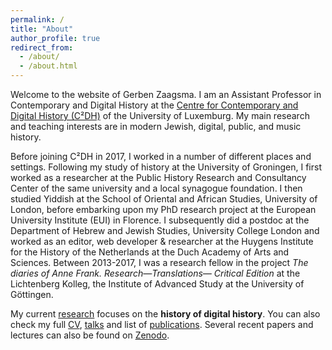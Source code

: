 ```yaml
---
permalink: /
title: "About"
author_profile: true
redirect_from: 
  - /about/
  - /about.html
---
```


Welcome to the website of Gerben Zaagsma. I am an Assistant Professor in Contemporary and Digital History at the [Centre for Contemporary and Digital History (C²DH)](https://www.c2dh.uni.lu/) of the University of Luxemburg. My main research and teaching interests are in modern Jewish, digital, public, and music history.

Before joining C²DH in 2017, I worked in a number of different places and settings. Following my study of history at the University of Groningen, I first worked as a researcher at the Public History Research and Consultancy Center of the same university and a local synagogue foundation. I then studied Yiddish at the School of Oriental and African Studies, University of London, before embarking upon my PhD research project at the European University Institute (EUI) in Florence. I subsequently did a postdoc at the Department of Hebrew and Jewish Studies, University College London and worked as an editor, web developer & researcher at the Huygens Institute for the History of the Netherlands at the Duch Academy of Arts and Sciences. Between 2013-2017, I was a research fellow in the project _The diaries of Anne Frank. Research—Translations— Critical Edition_ at the Lichtenberg Kolleg, the Institute of Advanced Study at the University of Göttingen. 

My current [research](/research/) focuses on the **history of digital history**. You can also check my full [CV](/cv/), [talks](/talks) and list of [publications](/publications). Several recent papers and lectures can also be found on [Zenodo](https://zenodo.org/search?page=1&size=20&q=zaagsma&sort=-publication_date).
